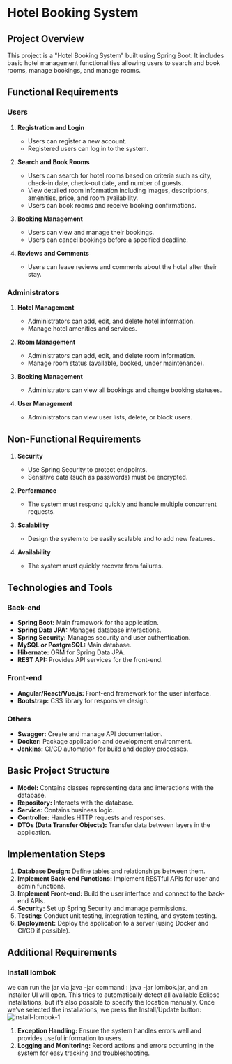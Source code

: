# Hotel Booking System

## Project Overview

This project is a "Hotel Booking System" built using Spring Boot. It includes basic hotel management functionalities allowing users to search and book rooms, manage bookings, and manage rooms.

## Functional Requirements

### Users
1. **Registration and Login**
   - Users can register a new account.
   - Registered users can log in to the system.

2. **Search and Book Rooms**
   - Users can search for hotel rooms based on criteria such as city, check-in date, check-out date, and number of guests.
   - View detailed room information including images, descriptions, amenities, price, and room availability.
   - Users can book rooms and receive booking confirmations.

3. **Booking Management**
   - Users can view and manage their bookings.
   - Users can cancel bookings before a specified deadline.

4. **Reviews and Comments**
   - Users can leave reviews and comments about the hotel after their stay.

### Administrators
1. **Hotel Management**
   - Administrators can add, edit, and delete hotel information.
   - Manage hotel amenities and services.

2. **Room Management**
   - Administrators can add, edit, and delete room information.
   - Manage room status (available, booked, under maintenance).

3. **Booking Management**
   - Administrators can view all bookings and change booking statuses.

4. **User Management**
   - Administrators can view user lists, delete, or block users.

## Non-Functional Requirements

1. **Security**
   - Use Spring Security to protect endpoints.
   - Sensitive data (such as passwords) must be encrypted.

2. **Performance**
   - The system must respond quickly and handle multiple concurrent requests.

3. **Scalability**
   - Design the system to be easily scalable and to add new features.

4. **Availability**
   - The system must quickly recover from failures.

## Technologies and Tools

### Back-end
- **Spring Boot:** Main framework for the application.
- **Spring Data JPA:** Manages database interactions.
- **Spring Security:** Manages security and user authentication.
- **MySQL or PostgreSQL:** Main database.
- **Hibernate:** ORM for Spring Data JPA.
- **REST API:** Provides API services for the front-end.

### Front-end
- **Angular/React/Vue.js:** Front-end framework for the user interface.
- **Bootstrap:** CSS library for responsive design.

### Others
- **Swagger:** Create and manage API documentation.
- **Docker:** Package application and development environment.
- **Jenkins:** CI/CD automation for build and deploy processes.

## Basic Project Structure

- **Model:** Contains classes representing data and interactions with the database.
- **Repository:** Interacts with the database.
- **Service:** Contains business logic.
- **Controller:** Handles HTTP requests and responses.
- **DTOs (Data Transfer Objects):** Transfer data between layers in the application.

## Implementation Steps

1. **Database Design:** Define tables and relationships between them.
2. **Implement Back-end Functions:** Implement RESTful APIs for user and admin functions.
3. **Implement Front-end:** Build the user interface and connect to the back-end APIs.
4. **Security:** Set up Spring Security and manage permissions.
5. **Testing:** Conduct unit testing, integration testing, and system testing.
6. **Deployment:** Deploy the application to a server (using Docker and CI/CD if possible).

## Additional Requirements
### Install lombok
we can run the jar via java -jar command : java -jar lombok.jar, 
and an installer UI will open. This tries to automatically detect all available Eclipse installations, but it’s also possible to specify the location manually.
Once we’ve selected the installations, we press the Install/Update button:
![install-lombok-1](https://github.com/user-attachments/assets/02c276ab-6b39-4c63-86cd-99866c127801)


1. **Exception Handling:** Ensure the system handles errors well and provides useful information to users.
2. **Logging and Monitoring:** Record actions and errors occurring in the system for easy tracking and troubleshooting.
